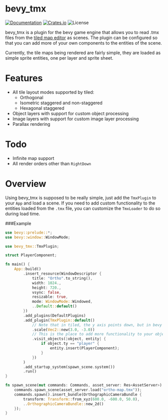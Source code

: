 # bevy_tmx
[![Documentation](https://docs.rs/bevy_tmx/badge.svg)](https://docs.rs/bevy_tmx)
[![Crates.io](https://img.shields.io/crates/v/bevy_tmx.svg)](https://crates.io/crates/bevy_tmx)
![License](https://img.shields.io/crates/l/bevy_tmx.svg)

bevy_tmx is a plugin for the bevy game engine that allows you to read .tmx files from the [tiled map editor](https://www.mapeditor.org/) as scenes. The plugin can be configured so that you can add more of your own components to the entities of the scene.

Currently, the tile maps being rendered are fairly simple, they are loaded as simple sprite entities, one per layer and sprite sheet.

# Features
- All tile layout modes supported by tiled:
    - Orthogonal
    - Isometric staggered and non-staggered
    - Hexagonal staggered
- Object layers with support for custom object processing
- Image layers with support for custom image layer processing
- Parallax rendering
 
# Todo
- Infinite map support
- All render orders other than `RightDown`

# Overview
Using bevy_tmx is supposed to be really simple, just add the `TmxPlugin` to your `App` and load a scene. 
If you need to add custom functionality to the entities loaded from the `.tmx` file, you can customize the `TmxLoader` to do so during load time.

###Example
```rust
use bevy::prelude::*;
use bevy::window::WindowMode;

use bevy_tmx::TmxPlugin;

struct PlayerComponent;

fn main() {
    App::build()
        .insert_resource(WindowDescriptor {
            title: "Ortho".to_string(),
            width: 1024.,
            height: 720.,
            vsync: false,
            resizable: true,
            mode: WindowMode::Windowed,
            ..Default::default()
        })
        .add_plugins(DefaultPlugins)
        .add_plugin(TmxPlugin::default()
            // Note that in tiled, the y axis points down, but in bevy it points up. The default scale is (1.0, -1.0).
            .scale(Vec2::new(3.0, -3.0))
            // This is the place to add more functionality to your objects
            .visit_objects(|object, entity| {
                if object.ty == "player" {
                    entity.insert(PlayerComponent);
                }
            })
        )
        .add_startup_system(spawn_scene.system())
        .run()
}

fn spawn_scene(mut commands: Commands, asset_server: Res<AssetServer>) {
    commands.spawn_scene(asset_server.load("ortho-map.tmx"));
    commands.spawn().insert_bundle(OrthographicCameraBundle {
        transform: Transform::from_xyz(600.0, -600.0, 50.0),
        ..OrthographicCameraBundle::new_2d()
    });
}
```